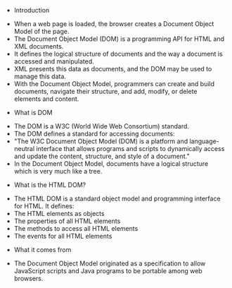 * Introduction

- When a web page is loaded, the browser creates a Document Object Model of the page.
- The Document Object Model (DOM) is a programming API for HTML and XML documents.
- It defines the logical structure of documents and the way a document is accessed and manipulated.
- XML presents this data as documents, and the DOM may be used to manage this data.
- With the Document Object Model, programmers can create and build documents, navigate their structure, and add, modify, or delete elements and content.

* What is DOM

- The DOM is a W3C (World Wide Web Consortium) standard.
- The DOM defines a standard for accessing documents:
- "The W3C Document Object Model (DOM) is a platform and language-neutral interface that allows programs and scripts to dynamically access and update the content, structure, and style of a document."
- In the Document Object Model, documents have a logical structure which is very much like a tree.

* What is the HTML DOM?

- The HTML DOM is a standard object model and programming interface for HTML. It defines:
- The HTML elements as objects
- The properties of all HTML elements
- The methods to access all HTML elements
- The events for all HTML elements

* What it comes from

- The Document Object Model originated as a specification to allow JavaScript scripts and Java programs to be portable among web browsers.
